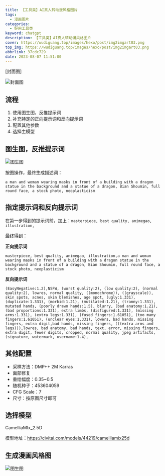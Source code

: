 ```yaml
---
title: 【工具类】AI真人转动漫风格图片
tags:
  - 漫画图片
categories:
  - 好用工具类
keyword: chatgpt
description: 【工具类】AI真人转动漫风格图片
cover: https://wudiguang.top/images/hexo/post/img2imgart03.png
top_img: https://wudiguang.top/images/hexo/post/img2imgart03.png
abbrlink: 37cdc729
date: 2023-08-07 11:51:00
---
```


[封面图]

![封面图](https://wudiguang.top/images/hexo/post/img2imgart03.png)

## 流程

1. 使用图生图，反推提示词
2. 补充特定的正向提示词和反向提示词
3. 配置其他参数
4. 选择主模型

## 图生图，反推提示词

![图生图](https://wudiguang.top/images/hexo/post/img2imgart01.png)

按图操作，最终生成描述词：
```
a man and woman wearing masks in front of a building with a dragon statue in the background and a statue of a dragon, Bian Shoumin, full round face, a stock photo, neoplasticism
```

## 指定提示词和反向提示词

在第一步得到的提示词前，加上：`masterpiece, best quality, animegao, illustration,`

最终得到：

**正向提示词**
```
masterpiece, best quality, animegao, illustration,a man and woman wearing masks in front of a building with a dragon statue in the background and a statue of a dragon, Bian Shoumin, full round face, a stock photo, neoplasticism
```

**反向提示词**
```
(EasyNegative:1.2),NSFW, (worst quality:2), (low quality:2), (normal quality:2), lowres, normal quality, ((monochrome)), ((grayscale)), skin spots, acnes, skin blemishes, age spot, (ugly:1.331), (duplicate:1.331), (morbid:1.21), (mutilated:1.21), (tranny:1.331), mutated hands, (poorly drawn hands:1.5), blurry, (bad anatomy:1.21), (bad proportions:1.331), extra limbs, (disfigured:1.331), (missing arms:1.331), (extra legs:1.331), (fused fingers:1.61051), (too many fingers:1.61051), (unclear eyes:1.331), lowers, bad hands, missing fingers, extra digit,bad hands, missing fingers, (((extra arms and legs))),lowres, bad anatomy, bad hands, text, error, missing fingers, extra digit, fewer digits, cropped, normal quality, jpeg artifacts, (signature, watermark, username:1.4),
```

## 其他配置

* 采样方法：DMP++ 2M Karras
* 面部修复
* 重绘幅度：0.35~0.5
* 随机种子：453604059
* CFG Scale：7
* 尺寸：按原图尺寸即可

## 选择模型

CamelliaMIx_2.5D

模型地址：https://civitai.com/models/44219/camelliamix25d

## 生成漫画风格图

![图生图](https://wudiguang.top/images/hexo/post/img2imgart02.png)